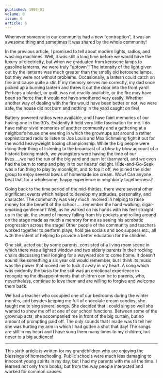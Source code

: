 ```yaml
---
published: 1998-01
volume: 0
issue: 6
article: 6
---
```

Whenever someone in our community had a new “contraption”, it was an awesome thing and sometimes it was shared by the whole community!

In the previous article, I promised to tell about modern lights, radios, and washing machines. Well, it was still a long time before we would have the luxury of electricity, but when we graduated from kerosene lamps to gasoline lanterns, we were truly “uptown”! The intensity of the light given out by the lanterns was much greater than the smelly old kerosene lamps, but they were not without problems. Occasionally, a lantern could catch on fire and cause quite a stir. If my memory serves me correctly, my dad once picked up a burning lantern and threw it out the door into the front yard! Perhaps a blanket, or quilt, was not readily available, or the fire may have been so fierce that it would not have smothered very easily. Whether another way of dealing with the fire would have been better or not, we were safe, the house did not burn and nothing in the yard caught on fire!

Battery powered radios were available, and I have faint memories of our having one in the 30’s. Evidently it held very little fascination for me. I do have rather vivid memories of another community and a gathering at a neighbor’s house one evening in which the grownups sat around a rather sophisticated radio to listen to Joe Louis and Max Schmeling fight it out for the world heavyweight boxing championship. While the big people were doing their thing of listening to the broadcast of a blow by blow account of a historic boxing match, we youngsters were having the time of our lives.....we had the run of the big yard and barn lot (barnyard), and we even had the barn to romp and play in to our hearts’ delight. Hide-and-Go-Seek was a fun thing to play by moonlight, and to top it off, we joined the older group to enjoy several bowls of homemade ice cream. Wow! Can anyone beat that for a wholesome, happy experience in neighborly togetherness?

Going back to the time period of the mid-thirties, there were several other significant events which helped to develop my attitudes, personality, and character. The community was very much involved in helping to raise money for the benefit of the school .....remember the hand-walking, cigar-smoking gentleman? Well, as he walked on his hands with his feet straight up in the air, the sound of money falling from his pockets and rolling around on the stage made as much a memory for me as seeing his acrobatic progression across the stage! Other people of the community and teachers worked together to perform plays, hold pie socials and box suppers etc., all with the intent of helping to provide a better education for the children.

One skit, acted out by some parents, consisted of a living room scene in which there was a lighted window and two elderly parents in their rocking chairs discussing their longing for a wayward son to come home. It doesn’t sound like something a six year old would remember, but I think its music was the power that moved me to tuck it away in my heart. A song which was evidently the basis for the skit was an emotional experience in recognizing the disappointments that children can be to parents, who, nevertheless, continue to love them and are willing to forgive and welcome them back.

We had a teacher who occupied one of our bedrooms during the winter months, and besides keeping me full of chocolate cream candies, she taught me to sing several songs. She decided that I could sing so well she wanted to show me off at one of our school functions. Between some of the grownup acts, she accompanied me in front of the big curtain, but no amount of prompting paid off. The only sounds that I made was to tell her she was hurting my arm in which I had gotten a shot that day! The songs are still in my heart and I have sung them many times to my children, but never to a big audience!


---- 
This sixth article is written for my grandchildren who are enjoying the blessings of homeschooling. Public schools were much less damaging to innocent young spirits in my day, but I had my parents with me all the time. I learned not only from books, but from the way people interacted and worked for common causes.
